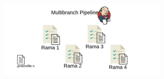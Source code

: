 <h1 class="title" style="display:none">Desarrollo</h1>

<img src="media\images\pipeline.png" alt="Jenkins" style="margin: 15px 0px;
                                                                            background: none;
                                                                            border: 0;
                                                                            box-shadow: none;">